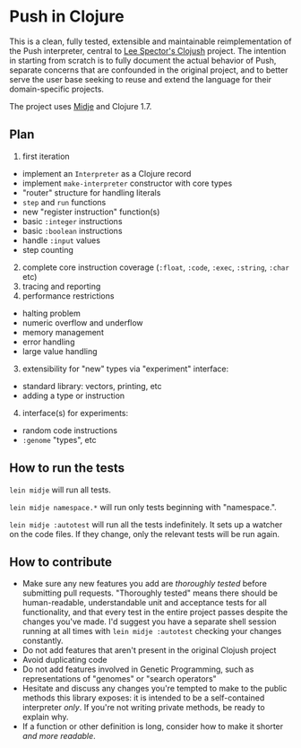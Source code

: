 # Push in Clojure

This is a clean, fully tested, extensible and maintainable reimplementation of the Push interpreter, central to [Lee Spector's Clojush](https://github.com/lspector/Clojush) project. The intention in starting from scratch is to fully document the actual behavior of Push, separate concerns that are confounded in the original project, and to better serve the user base seeking to reuse and extend the language for their domain-specific projects.

The project uses [Midje](https://github.com/marick/Midje/) and Clojure 1.7.

## Plan

1. first iteration
  - implement an `Interpreter` as a Clojure record
  - implement `make-interpreter` constructor with core types
  - "router" structure for handling literals
  - `step` and `run` functions
  - new "register instruction" function(s)
  - basic `:integer` instructions
  - basic `:boolean` instructions
  - handle `:input` values
  - step counting
2. complete core instruction coverage (`:float`, `:code`, `:exec`, `:string`, `:char` etc)
3. tracing and reporting
3. performance restrictions
  - halting problem
  - numeric overflow and underflow
  - memory management
  - error handling
  - large value handling
3. extensibility for "new" types via "experiment" interface:
  - standard library: vectors, printing, etc
  - adding a type or instruction
4. interface(s) for experiments:
  - random code instructions
  - `:genome` "types", etc


## How to run the tests

`lein midje` will run all tests.

`lein midje namespace.*` will run only tests beginning with "namespace.".

`lein midje :autotest` will run all the tests indefinitely. It sets up a
watcher on the code files. If they change, only the relevant tests will be
run again.

## How to contribute

- Make sure any new features you add are _thoroughly tested_ before submitting pull requests. "Thoroughly tested" means there should be human-readable, understandable unit and acceptance tests for all functionality, and that every test in the entire project passes despite the changes you've made. I'd suggest you have a separate shell session running at all times with `lein midje :autotest` checking your changes constantly.
- Do not add features that aren't present in the original Clojush project
- Avoid duplicating code
- Do not add features involved in Genetic Programming, such as representations of "genomes" or "search operators"
- Hesitate and discuss any changes you're tempted to make to the public methods this library exposes: it is intended to be a self-contained interpreter _only_. If you're not writing private methods, be ready to explain why.
- If a function or other definition is long, consider how to make it shorter _and more readable_.